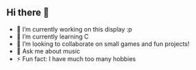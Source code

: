 ## Hi there 👋
- 🔭 I’m currently working on this display :p
- 🌱 I’m currently learning C
- 👯 I’m looking to collaborate on small games and fun projects!
- 💬 Ask me about music 
- ⚡ Fun fact: I have much too many hobbies
<!--
**J-Tanvi/J-Tanvi** is a ✨ _special_ ✨ repository because its `README.md` (this file) appears on your GitHub profile.

Here are some ideas to get you started:

- 🔭 I’m currently working on ...
- 🌱 I’m currently learning ...
- 👯 I’m looking to collaborate on ...
- 🤔 I’m looking for help with ...
- 💬 Ask me about ...
- 📫 How to reach me: ...
- 😄 Pronouns: ...
- ⚡ Fun fact: ...
-->
